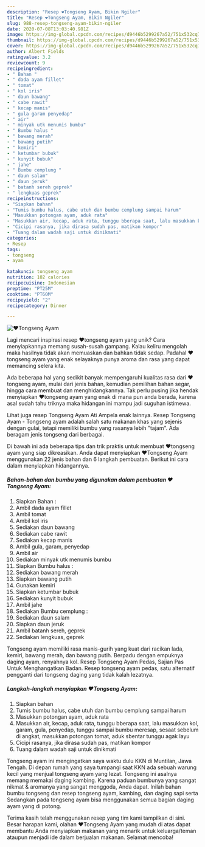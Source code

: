 ```yaml
---
description: "Resep ❤Tongseng Ayam, Bikin Ngiler"
title: "Resep ❤Tongseng Ayam, Bikin Ngiler"
slug: 988-resep-tongseng-ayam-bikin-ngiler
date: 2020-07-08T13:03:40.981Z
image: https://img-global.cpcdn.com/recipes/d9446b5299267a52/751x532cq70/❤tongseng-ayam-foto-resep-utama.jpg
thumbnail: https://img-global.cpcdn.com/recipes/d9446b5299267a52/751x532cq70/❤tongseng-ayam-foto-resep-utama.jpg
cover: https://img-global.cpcdn.com/recipes/d9446b5299267a52/751x532cq70/❤tongseng-ayam-foto-resep-utama.jpg
author: Albert Fields
ratingvalue: 3.2
reviewcount: 9
recipeingredient:
- " Bahan "
- " dada ayam fillet"
- " tomat"
- " kol iris"
- " daun bawang"
- " cabe rawit"
- " kecap manis"
- " gula garam penyedap"
- " air"
- " minyak utk menumis bumbu"
- " Bumbu halus "
- " bawang merah"
- " bawang putih"
- " kemiri"
- " ketumbar bubuk"
- " kunyit bubuk"
- " jahe"
- " Bumbu cemplung "
- " daun salam"
- " daun jeruk"
- " batanh sereh geprek"
- " lengkuas geprek"
recipeinstructions:
- "Siapkan bahan"
- "Tumis bumbu halus, cabe utuh dan bumbu cemplung sampai harum"
- "Masukkan potongan ayam, aduk rata"
- "Masukkan air, kecap, aduk rata, tunggu bberapa saat, lalu masukkan kol, garam, gula, penyedap, tunggu sampai bumbu meresap, sesaat sebelum di angkat, masukkan potongan tomat, aduk sbentar tunggu agak layu"
- "Cicipi rasanya, jika dirasa sudah pas, matikan kompor"
- "Tuang dalam wadah saji untuk dinikmati"
categories:
- Resep
tags:
- tongseng
- ayam

katakunci: tongseng ayam 
nutrition: 102 calories
recipecuisine: Indonesian
preptime: "PT25M"
cooktime: "PT60M"
recipeyield: "2"
recipecategory: Dinner

---
```



![❤Tongseng Ayam](https://img-global.cpcdn.com/recipes/d9446b5299267a52/751x532cq70/❤tongseng-ayam-foto-resep-utama.jpg)

Lagi mencari inspirasi resep ❤tongseng ayam yang unik? Cara menyiapkannya memang susah-susah gampang. Kalau keliru mengolah maka hasilnya tidak akan memuaskan dan bahkan tidak sedap. Padahal ❤tongseng ayam yang enak selayaknya punya aroma dan rasa yang dapat memancing selera kita.

Ada beberapa hal yang sedikit banyak mempengaruhi kualitas rasa dari ❤tongseng ayam, mulai dari jenis bahan, kemudian pemilihan bahan segar, hingga cara membuat dan menghidangkannya. Tak perlu pusing jika hendak menyiapkan ❤tongseng ayam yang enak di mana pun anda berada, karena asal sudah tahu triknya maka hidangan ini mampu jadi suguhan istimewa.

Lihat juga resep Tongseng Ayam Ati Ampela enak lainnya. Resep Tongseng Ayam - Tongseng ayam adalah salah satu makanan khas yang sejenis dengan gulai, tetapi memiliki bumbu yang rasanya lebih &#34;tajam&#34;. Ada beragam jenis tongseng dari berbagai.


Di bawah ini ada beberapa tips dan trik praktis untuk membuat ❤tongseng ayam yang siap dikreasikan. Anda dapat menyiapkan ❤Tongseng Ayam menggunakan 22 jenis bahan dan 6 langkah pembuatan. Berikut ini cara dalam menyiapkan hidangannya.

<!--inarticleads1-->

##### Bahan-bahan dan bumbu yang digunakan dalam pembuatan ❤Tongseng Ayam:

1. Siapkan  Bahan :
1. Ambil  dada ayam fillet
1. Ambil  tomat
1. Ambil  kol iris
1. Sediakan  daun bawang
1. Sediakan  cabe rawit
1. Sediakan  kecap manis
1. Ambil  gula, garam, penyedap
1. Ambil  air
1. Sediakan  minyak utk menumis bumbu
1. Siapkan  Bumbu halus :
1. Sediakan  bawang merah
1. Siapkan  bawang putih
1. Gunakan  kemiri
1. Siapkan  ketumbar bubuk
1. Sediakan  kunyit bubuk
1. Ambil  jahe
1. Sediakan  Bumbu cemplung :
1. Sediakan  daun salam
1. Siapkan  daun jeruk
1. Ambil  batanh sereh, geprek
1. Sediakan  lengkuas, geprek


Tongseng ayam memiliki rasa manis-gurih yang kuat dari racikan lada, kemiri, bawang merah, dan bawang putih. Berpadu dengan empuknya daging ayam, renyahnya kol. Resep Tongseng Ayam Pedas, Sajian Pas Untuk Menghangatkan Badan. Resep tongseng ayam pedas, satu alternatif pengganti dari tongseng daging yang tidak kalah lezatnya. 

<!--inarticleads2-->

##### Langkah-langkah menyiapkan ❤Tongseng Ayam:

1. Siapkan bahan
1. Tumis bumbu halus, cabe utuh dan bumbu cemplung sampai harum
1. Masukkan potongan ayam, aduk rata
1. Masukkan air, kecap, aduk rata, tunggu bberapa saat, lalu masukkan kol, garam, gula, penyedap, tunggu sampai bumbu meresap, sesaat sebelum di angkat, masukkan potongan tomat, aduk sbentar tunggu agak layu
1. Cicipi rasanya, jika dirasa sudah pas, matikan kompor
1. Tuang dalam wadah saji untuk dinikmati


Tongseng ayam ini mengingatkan saya waktu dulu KKN di Muntilan, Jawa Tengah. Di depan rumah yang saya tumpangi saat KKN ada sebuah warung kecil yang menjual tongseng ayam yang lezat. Tongseng ini asalnya memang memakai daging kambing. Karena paduan bumbunya yang sangat nikmat &amp; aromanya yang sangat menggoda, Anda dapat. Inilah bahan bumbu tongseng dan resep tongseng ayam, kambing, dan daging sapi serta Sedangkan pada tongseng ayam bisa menggunakan semua bagian daging ayam yang di potong. 

Terima kasih telah menggunakan resep yang tim kami tampilkan di sini. Besar harapan kami, olahan ❤Tongseng Ayam yang mudah di atas dapat membantu Anda menyiapkan makanan yang menarik untuk keluarga/teman ataupun menjadi ide dalam berjualan makanan. Selamat mencoba!
